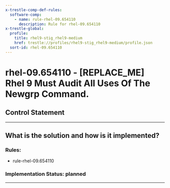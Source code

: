 ```yaml
---
x-trestle-comp-def-rules:
  software-comp:
    - name: rule-rhel-09.654110
      description: Rule for rhel-09.654110
x-trestle-global:
  profile:
    title: rhel9-stig_rhel9-medium
    href: trestle://profiles/rhel9-stig_rhel9-medium/profile.json
  sort-id: rhel-09.654110
---
```


# rhel-09.654110 - \[REPLACE_ME\] Rhel 9 Must Audit All Uses Of The Newgrp Command.

## Control Statement

______________________________________________________________________

## What is the solution and how is it implemented?

<!-- For implementation status enter one of: implemented, partial, planned, alternative, not-applicable -->

<!-- Note that the list of rules under ### Rules: is read-only and changes will not be captured after assembly to JSON -->

<!-- Add control implementation description here for control: rhel-09.654110 -->

### Rules:

  - rule-rhel-09.654110

### Implementation Status: planned

______________________________________________________________________
